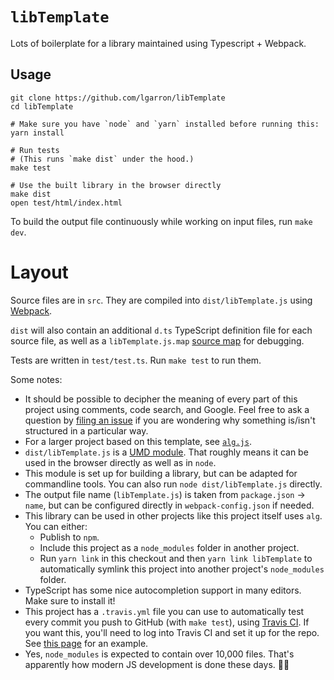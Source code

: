 # `libTemplate`

Lots of boilerplate for a library maintained using Typescript + Webpack.

## Usage
    
    git clone https://github.com/lgarron/libTemplate
    cd libTemplate

    # Make sure you have `node` and `yarn` installed before running this:
    yarn install

    # Run tests
    # (This runs `make dist` under the hood.)
    make test

    # Use the built library in the browser directly
    make dist
    open test/html/index.html

To build the output file continuously while working on input files, run `make dev`.

# Layout

Source files are in `src`. They are compiled into `dist/libTemplate.js` using [Webpack](https://webpack.js.org/).

`dist` will also contain an additional `d.ts` TypeScript definition file for each source file, as well as a `libTemplate.js.map` [source map](https://www.html5rocks.com/en/tutorials/developertools/sourcemaps/) for debugging.

Tests are written in `test/test.ts`. Run `make test` to run them.

Some notes:

- It should be possible to decipher the meaning of every part of this project using comments, code search, and Google. Feel free to ask a question by [filing an issue](https://github.com/lgarron/libTemplate/issues) if you are wondering why something is/isn't structured in a particular way.
- For a larger project based on this template, see [`alg.js`](https://github.com/cubing/alg.js).
- `dist/libTemplate.js` is a [UMD module](https://github.com/umdjs/umd). That roughly means it can be used in the browser directly as well as in `node`.
- This module is set up for building a library, but can be adapted for commandline tools. You can also run `node dist/libTemplate.js` directly.
- The output file name (`libTemplate.js`) is taken from `package.json` → `name`, but can be configured directly in `webpack-config.json` if needed.
- This library can be used in other projects like this project itself uses `alg`. You can either:
  - Publish to `npm`.
  - Include this project as a `node_modules` folder in another project.
  - Run `yarn link` in this checkout and then `yarn link libTemplate` to automatically symlink this project into another project's `node_modules` folder.
- TypeScript has some nice autocompletion support in many editors. Make sure to install it!
- This project has a `.travis.yml` file you can use to automatically test every commit you push to GitHub (with `make test`), using [Travis CI](https://travis-ci.org/). If you want this, you'll need to log into Travis CI and set it up for the repo. See [this page](https://travis-ci.org/lgarron/libTemplate) for an example.
- Yes, `node_modules` is expected to contain over 10,000 files. That's apparently how modern JS development is done these days. 🤷‍♀️
